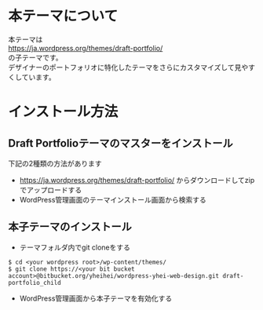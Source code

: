 # 本テーマについて
本テーマは  
https://ja.wordpress.org/themes/draft-portfolio/  
の子テーマです。  
デザイナーのポートフォリオに特化したテーマをさらにカスタマイズして見やすくしています。

# インストール方法

## Draft Portfolioテーマのマスターをインストール
下記の2種類の方法があります  

* https://ja.wordpress.org/themes/draft-portfolio/ からダウンロードしてzipでアップロードする
* WordPress管理画面のテーマインストール画面から検索する


## 本子テーマのインストール

* テーマフォルダ内でgit cloneをする

```
$ cd <your wordpress root>/wp-content/themes/
$ git clone https://<your bit bucket account>@bitbucket.org/yheihei/wordpress-yhei-web-design.git draft-portfolio_child
```

* WordPress管理画面から本子テーマを有効化する
